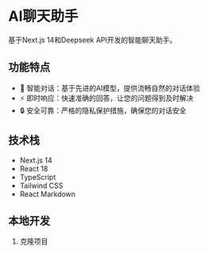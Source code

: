 # AI聊天助手

基于Next.js 14和Deepseek API开发的智能聊天助手。

## 功能特点

- 💬 智能对话：基于先进的AI模型，提供流畅自然的对话体验
- ⚡️ 即时响应：快速准确的回答，让您的问题得到及时解决
- 🔒 安全可靠：严格的隐私保护措施，确保您的对话安全

## 技术栈

- Next.js 14
- React 18
- TypeScript
- Tailwind CSS
- React Markdown

## 本地开发

1. 克隆项目
